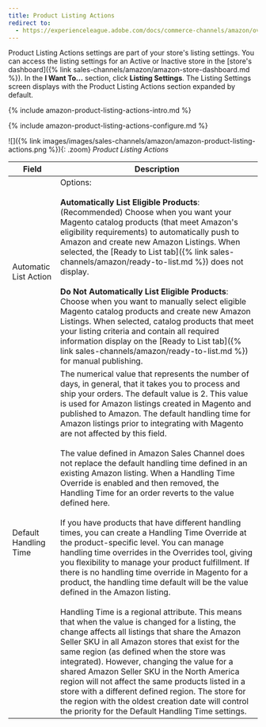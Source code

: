 ```yaml
---
title: Product Listing Actions
redirect to:
  - https://experienceleague.adobe.com/docs/commerce-channels/amazon/overview.html
---
```



Product Listing Actions settings are part of your store's listing settings. You can access the listing settings for an Active or Inactive store in the [store's dashboard]({% link sales-channels/amazon/amazon-store-dashboard.md %}). In the **I Want To...** section, click **Listing Settings**. The Listing Settings screen displays with the Product Listing Actions section expanded by default.

{% include amazon-product-listing-actions-intro.md %}

{% include amazon-product-listing-actions-configure.md %}

![]({% link images/images/sales-channels/amazon/amazon-product-listing-actions.png %}){: .zoom}
_Product Listing Actions_

|Field|Description|
|--- |--- |
|Automatic List Action|Options:<br/><br/>**Automatically List Eligible Products**: (Recommended) Choose when you want your Magento catalog products (that meet Amazon's eligibility requirements) to automatically push to Amazon and create new Amazon Listings. When selected, the [Ready to List tab]({% link sales-channels/amazon/ready-to-list.md %}) does not display. <br/><br/>**Do Not Automatically List Eligible Products**: Choose when you want to manually select eligible Magento catalog products and create new Amazon Listings. When selected, catalog products that meet your listing criteria and contain all required information display on the [Ready to List tab]({% link sales-channels/amazon/ready-to-list.md %}) for manual publishing.|
|Default Handling Time|The numerical value that represents the number of days, in general, that it takes you to process and ship your orders. The default value is 2. This value is used for Amazon listings created in Magento and published to Amazon. The default handling time for Amazon listings prior to integrating with Magento are not affected by this field.<br/><br/>The value defined in Amazon Sales Channel does not replace the default handling time defined in an existing Amazon listing. When a Handling Time Override is enabled and then removed, the Handling Time for an order reverts to the value defined here.<br/><br/>If you have products that have different handling times, you can create a Handling Time Override at the product-specific level. You can manage handling time overrides in the Overrides tool, giving you flexibility to manage your product fulfillment. If there is no handling time override in Magento for a product, the handling time default will be the value defined in the Amazon listing.<br/><br/>Handling Time is a regional attribute. This means that when the value is changed for a listing, the change affects all listings that share the Amazon Seller SKU in all Amazon stores that exist for the same region (as defined when the store was integrated). However, changing the value for a shared Amazon Seller SKU in the North America region will not affect the same products listed in a store with a different defined region. The store for the region with the oldest creation date will control the priority for the Default Handling Time settings.|

